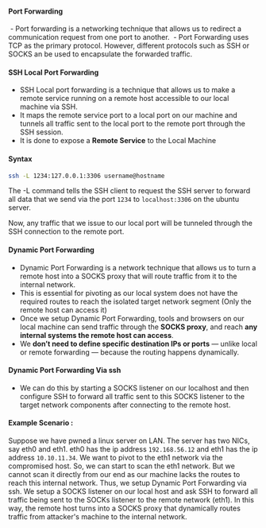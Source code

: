 

#### Port Forwarding

 - Port forwarding is a networking technique that allows us to redirect a communication request from one port to another. 
 - Port Forwarding uses TCP as the primary protocol. However, different protocols such as SSH or SOCKS an be used to encapsulate the forwarded traffic. 





#### SSH Local Port Forwarding


- SSH Local port forwarding is a technique that allows us to make a remote service running on a remote host accessible to our local machine via SSH. 
- It maps the remote service port to a local port on our machine and tunnels all traffic sent to the local port to the remote port through the SSH session. 
- It is done to expose a **Remote Service** to the Local Machine




#### Syntax

```bash
ssh -L 1234:127.0.0.1:3306 username@hostname
```


The -L command tells the SSH client to request the SSH server  to forward all data that we send via the port `1234` to `localhost:3306` on the ubuntu server. 

Now, any traffic that we issue to our local port will be tunneled through the SSH connection to the remote port.




#### Dynamic Port Forwarding

- Dynamic Port Forwarding is a network technique that allows us to turn a remote host into a SOCKS proxy that will route traffic from it to the internal network.  
- This is essential for pivoting as our local system does not have the required routes to reach the isolated target network segment (Only the remote host can access it)
- Once we setup Dynamic Port Forwarding,  tools and browsers on our local machine can send traffic through the **SOCKS proxy**, and reach **any internal systems the remote host can access**.
- We **don’t need to define specific destination IPs or ports** — unlike local or remote forwarding — because the routing happens dynamically.


#### Dynamic Port Forwarding Via ssh

- We can do this by starting a SOCKS listener on our localhost and then configure SSH to forward all traffic sent to this SOCKS listener to the target network components after connecting to the remote host.



#### Example Scenario : 

Suppose we have pwned a linux server on LAN. The server has two NICs, say eth0 and eth1. eth0 has the ip address `192.168.56.12` and eth1 has the ip address `10.10.11.34`. We want to pivot to the eth1 network via the compromised host. So, we can start to scan the eth1 network. But we cannot scan it directly from our end as our machine lacks the routes to reach this internal network. Thus, we setup Dynamic Port Forwarding via ssh. We setup a SOCKS listener  on our local host and ask SSH to forward all traffic being sent to the SOCKs listener to the remote network (eth1). In this way, the remote host turns into a SOCKS proxy that dynamically routes traffic from attacker's machine to the internal network.
